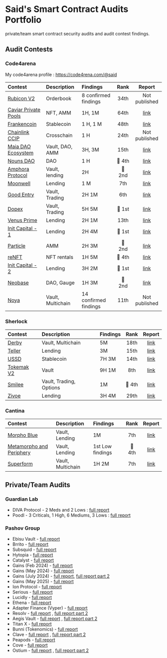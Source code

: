 # Said's Smart Contract Audits Portfolio

private/team smart contract security audits and audit contest findings.

## Audit Contests

### Code4arena 

My code4arena profile : https://code4rena.com/@said

|Contest|Description|Findings|Rank|Report|
|:------|:----------|:-------|:--:|:----:|
|[Rubicon V2](https://code4rena.com/audits/2023-04-rubicon-v2#top)|Orderbook|8 confirmed findings|34th|Not published|
|[Caviar Private Pools](https://code4rena.com/audits/2023-04-caviar-private-pools#top)|NFT, AMM|1H, 1M|64th|[link](https://code4rena.com/reports/2023-04-caviar)|
|[Frankencoin](https://code4rena.com/reports/2023-04-frankencoin)|Stablecoin|1 H, 1 M|48th|[link](https://code4rena.com/reports/2023-04-frankencoin)|
|[Chainlink CCIP](https://code4rena.com/audits/2023-05-chainlink-cross-chain-services-ccip-and-arm-network#top)|Crosschain|1 H|24th|Not published|
|[Maia DAO Ecosystem](https://code4rena.com/audits/2023-05-maia-dao-ecosystem#top)|Vault, DAO, AMM |3H, 3M|15th| [link](https://code4rena.com/reports/2023-05-maia)|
|[Nouns DAO](https://code4rena.com/audits/2023-07-nouns-dao#top)|DAO|1 H|🏅 4th|[link](https://code4rena.com/reports/2023-07-nounsdao)|
|[Amphora Protocol](https://code4rena.com/audits/2023-07-amphora-protocol#top)|Vault, lending|2H|🥈 2nd| [link](https://code4rena.com/reports/2023-07-amphora)|
|[Moonwell](https://code4rena.com/audits/2023-07-moonwell#top)|Lending| 1 M|7th|[link](https://code4rena.com/reports/2023-07-moonwell)|
|[Good Entry](https://code4rena.com/audits/2023-08-good-entry#top)|Vault, Trading|2H 1M|6th|[link](https://code4rena.com/reports/2023-08-goodentry)|
|[Dopex](https://code4rena.com/audits/2023-08-dopex#top)|Vault, Trading|5H 5M|🥇 1st|[link](https://code4rena.com/reports/2023-08-dopex)|
|[Venus Prime](https://code4rena.com/audits/2023-09-venus-prime#top)|Lending|2H 1M|13th|[link](https://code4rena.com/reports/2023-09-venus)|
|[Init Capital - 1](https://code4rena.com/audits/2023-12-init-capital-invitational#top)|Lending|2H 4M|🥇 1st|[link](https://code4rena.com/reports/2023-12-initcapital)|
|[Particle](https://code4rena.com/audits/2023-12-particle-leverage-amm-protocol-invitational#top)|AMM|2H 3M|🥈 2nd|[link](https://code4rena.com/reports/2023-12-particle)|
|[reNFT](https://code4rena.com/audits/2024-01-renft#top)|NFT rentals|1H 5M|🏅 4th|[link](https://code4rena.com/reports/2024-01-renft)|
|[Init Capital - 2](https://code4rena.com/audits/2024-01-init-capital-invitational#top)|Lending|3H 2M|🥇 1st|[link](https://code4rena.com/reports/2024-01-init-capital-invitational)|
|[Neobase](https://code4rena.com/audits/2024-03-neobase-invitational#top)|DAO, Gauge|1H 3M|🥈 2nd|[link](https://code4rena.com/reports/2024-03-neobase)|
|[Noya](https://code4rena.com/audits/2024-04-noya#top)|Vault, Multichain|14 confirmed findings|11th|Not published|

### Sherlock

|Contest|Description|Findings|Rank|Report|
|:------|:----------|:-------|:--:|:----:|
|[Derby](https://audits.sherlock.xyz/contests/13)|Vault, Multichain|5M|18th|[link](https://audits.sherlock.xyz/contests/13/report)|
|[Teller](https://audits.sherlock.xyz/contests/62)|Lending|3M|15th|[link](https://audits.sherlock.xyz/contests/62/report)|
|[USSD](https://audits.sherlock.xyz/contests/82)|Stablecoin|7H 3M|14th|[link](https://audits.sherlock.xyz/contests/82/report)|
|[Tokemak V2](https://audits.sherlock.xyz/contests/101)|Vault|9H 1M|8th|[link](https://audits.sherlock.xyz/contests/101/report)|
|[Smilee](https://audits.sherlock.xyz/contests/180)|Vault, Trading, Options|1M|🏅 4th|[link](https://audits.sherlock.xyz/contests/180/report)|
|[Zivoe](https://audits.sherlock.xyz/contests/280)|Lending|3H 4M|29th|[link](https://audits.sherlock.xyz/contests/280/report)|

### Cantina

|Contest|Description|Findings|Rank|Report|
|:------|:----------|:-------|:--:|:----:|
|[Morpho Blue](https://cantina.xyz/competitions/d86b7f95-e574-4092-8ea2-78dcac2f54f1)|Vault, Lending|1M|7th|[link](https://cantina.xyz/competitions/d86b7f95-e574-4092-8ea2-78dcac2f54f1)|
|[Metamorpho and Periphery](https://cantina.xyz/competitions/8409a0ce-6c21-4cc9-8ef2-bd77ce7425af)|Vault, Lending|1st Low findings|🏅 4th|[link](https://cantina.xyz/competitions/8409a0ce-6c21-4cc9-8ef2-bd77ce7425af)|
|[Superform](https://cantina.xyz/competitions/2cd0b038-3e32-4db6-b488-0f85b6f0e49f)|Vault, Multichain|1H 2M|7th|[link](https://cantina.xyz/competitions/2cd0b038-3e32-4db6-b488-0f85b6f0e49f)|

## Private/Team Audits

### Guardian Lab

- DIVA Protocol - 2 Meds and 2 Lows :  [full report](https://github.com/GuardianAudits/DefenderAudits/blob/main/DIVA/DivaAuditTeam6.md "DIVA Full Report")
- Poodl - 3 Criticals, 1 High, 6 Mediums, 3 Lows : [full report](https://github.com/GuardianAudits/DefenderAudits/blob/main/poodl/PoodlAuditTeam6.md "Poodl")

### Pashov Group
- Ebisu Vault - [full report](https://github.com/pashov/audits/blob/master/team/pdf/Ebisu-security-review.pdf)
- Brrito - [full report](https://github.com/pashov/audits/blob/master/team/pdf/Brrito-security-review.pdf)
- Subsquid - [full report](https://github.com/pashov/audits/blob/master/team/pdf/Subsquid-security-review.pdf)
- Hytopia - [full report](https://github.com/pashov/audits/blob/master/team/pdf/Hytopia-security-review.pdf)
- Catalyst - [full report](https://github.com/pashov/audits/blob/master/team/pdf/Catalyst-security-review-april.pdf)
- Gains (Feb 2024) - [full report](https://github.com/pashov/audits/blob/master/team/pdf/GainsNetwork-security-review-February.pdf)
- Gains (May 2024) - [full report](https://github.com/pashov/audits/blob/master/team/pdf/GainsNetwork-security-review-May.pdf)
- Gains (July 2024) - [full report](https://github.com/pashov/audits/blob/master/team/pdf/GainsNetwork-security-review-July.pdf), [full report part 2](https://github.com/pashov/audits/blob/master/team/pdf/GainsNetwork-security-July2.pdf)
- Gains (May 2025) - [full report](https://github.com/pashov/audits/blob/master/team/pdf/GainsNetwork-security-review_2025-05-26.pdf)
- Ion Protocol - [full report](https://github.com/pashov/audits/blob/master/team/pdf/IonProtocol-security-review.pdf)
- Serious - [full report](https://github.com/pashov/audits/blob/master/team/pdf/Serious-security-review.pdf)
- Lucidly - [full report](https://github.com/pashov/audits/blob/master/team/pdf/Lucidly-security-review-June.pdf)
- Ethena - [full report](https://github.com/pashov/audits/blob/master/team/pdf/Ethena-security-review-August.pdf)
- Adapter Finance (Vyper) - [full report](https://github.com/pashov/audits/blob/master/team/pdf/AdapterFinance-security-review.pdf)
- Resolv - [full report](https://github.com/pashov/audits/blob/master/team/pdf/Resolv-security-review-October.pdf) , [full report part 2](https://github.com/pashov/audits/blob/master/team/pdf/Resolv-security-review.pdf)
- Aegis Vault - [full report](https://github.com/pashov/audits/blob/master/team/pdf/Aegis-security-review-September.pdf) , [full report part 2](https://github.com/pashov/audits/blob/master/team/pdf/AegisVault-security-review.pdf)
- Titan X - [full report](https://github.com/pashov/audits/blob/master/team/pdf/TitanX-security-review.pdf)
- Bunni (Tokenomics) - [full report](https://github.com/pashov/audits/blob/master/team/pdf/Bunni-security-review-October.pdf)
- Clave - [full report](https://github.com/pashov/audits/blob/master/team/pdf/Clave-security-review_2024-11-02.pdf) , [full report part 2](https://github.com/pashov/audits/blob/master/team/pdf/Clave-security-review_2024-12-23.pdf)
- Peapods - [full report](https://github.com/pashov/audits/blob/master/team/pdf/Peapods-security-review_2024-11-16.pdf)
- Cove - [full report](https://github.com/pashov/audits/blob/master/team/pdf/Cove-security-review_2024-12-30.pdf)
- Ostium - [full report](https://github.com/pashov/audits/blob/master/team/pdf/Ostium-security-review_2025-01-21.pdf) , [full report part 2](https://github.com/pashov/audits/blob/master/team/pdf/Ostium-security-review_2025-04-06.pdf)
